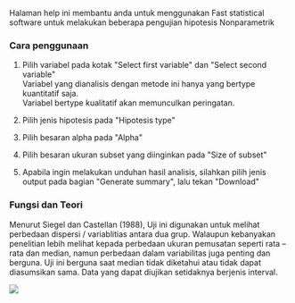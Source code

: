 Halaman help ini membantu anda untuk menggunakan Fast statistical software untuk melakukan beberapa pengujian hipotesis Nonparametrik

### Cara penggunaan 

1. Pilih variabel pada kotak "Select first variable" dan "Select second variable" <br/>
 	Variabel yang dianalisis dengan metode ini hanya yang bertype kuantitatif saja. <br/>
	Variabel bertype kualitatif akan memunculkan peringatan.<br/>
	
2. Pilih jenis hipotesis pada "Hipotesis type"

3. Pilih besaran alpha pada "Alpha"

4. Pilih besaran ukuran subset yang diinginkan pada "Size of subset"

5. Apabila ingin melakukan unduhan hasil analisis, silahkan pilih jenis output pada bagian "Generate summary", lalu tekan "Download"



### Fungsi dan Teori

Menurut Siegel dan Castellan (1988), Uji ini digunakan untuk melihat perbedaan dispersi  / variablitias antara dua grup. Walaupun kebanyakan penelitian lebih melihat kepada perbedaan ukuran pemusatan seperti rata – rata dan median, namun perbedaan dalam variabilitas juga penting dan berguna. Uji ini berguna saat median tidak diketahui atau tidak dapat diasumsikan sama. Data yang dapat diujikan setidaknya berjenis interval. 

![](figures/nonpar/moses.png)<br/> 




